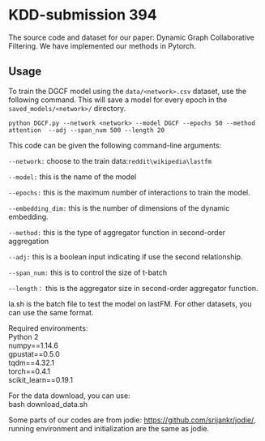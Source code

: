 # KDD-submission 394

The source code and dataset for our paper: Dynamic Graph Collaborative Filtering. We have implemented our methods in Pytorch.
 
## Usage

To train the DGCF model using the ```data/<network>.csv``` dataset, use the following command. This will save a model 
for every epoch in the ```saved_models/<network>/``` directory.

```python DGCF.py --network <network> --model DGCF --epochs 50 --method attention  --adj --span_num 500 --length 20 ```

This code can be given the following command-line arguments:

```--network:``` choose to the train data:```reddit\wikipedia\lastfm```

```--model:``` this is the name of the model  

```--epochs:```  this is the maximum number of interactions to train the model.

```--embedding_dim:``` this is the number of dimensions of the dynamic embedding.

```--method:```  this is the type of aggregator function in second-order aggregation

```--adj:```  this is a boolean input indicating if use the second relationship.

```--span_num:``` this is to control the size of t-batch

```--length：``` this is the aggregator size in second-order aggregator function.

  
la.sh is the batch file to test the model on lastFM. For other datasets, you can use the same format.

Required environments:  
Python 2  
numpy==1.14.6  
gpustat==0.5.0  
tqdm==4.32.1  
torch==0.4.1  
scikit_learn==0.19.1  

For the data download, you can use:  
bash download_data.sh

Some parts of our codes are from jodie: https://github.com/srijankr/jodie/, running environment and initialization are the same as jodie.
